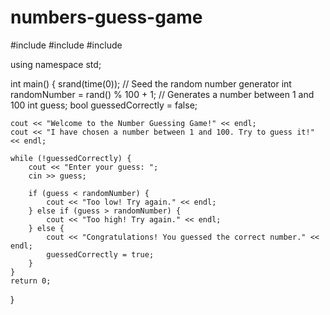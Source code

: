 # numbers-guess-game
#include <iostream>
#include <cstdlib>
#include <ctime>

using namespace std;

int main() {
    srand(time(0)); // Seed the random number generator
    int randomNumber = rand() % 100 + 1; // Generates a number between 1 and 100
    int guess;
    bool guessedCorrectly = false;

    cout << "Welcome to the Number Guessing Game!" << endl;
    cout << "I have chosen a number between 1 and 100. Try to guess it!" << endl;

    while (!guessedCorrectly) {
        cout << "Enter your guess: ";
        cin >> guess;

        if (guess < randomNumber) {
            cout << "Too low! Try again." << endl;
        } else if (guess > randomNumber) {
            cout << "Too high! Try again." << endl;
        } else {
            cout << "Congratulations! You guessed the correct number." << endl;
            guessedCorrectly = true;
        }
    }
    return 0;
}
